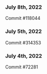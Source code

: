 ### July 8th, 2022

Commit #118044

### July 5th, 2022

Commit #314353


### July 4th, 2022

Commit #72281
